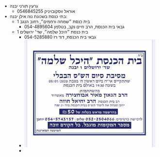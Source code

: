 - גרעין תורני יבנה
	- אוראל ווסקובויניק 0546845255
- בתי כנסת בשכונת נוה אילן יבנה:
	- בית כנסת ״שמחה ורחמים״, רחוב הנגב 1
		- גבאי בית הכנסת, הרב חיים נקב, בטלפון 054-4895604
	- בית כנסת ״היכל שלמה״, שד׳ ירושלים 1
		- גבאי בית הכנסת, דוד רז 054-5285880
		- ![image.png](../assets/image_1695684799363_0.png)
		-